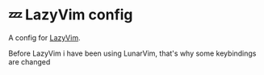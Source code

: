 # 💤 LazyVim config

A config for [LazyVim](https://github.com/LazyVim/LazyVim).

Before LazyVim i have been using LunarVim, that's why some keybindings are changed
